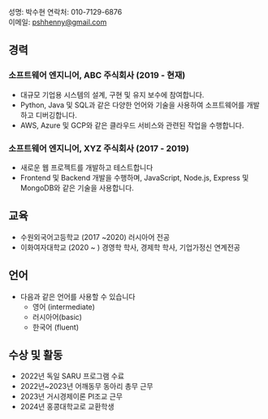 성명: 박수현
연락처: 010-7129-6876  
이메일: pshhenny@gmail.com

## 경력
### 소프트웨어 엔지니어, ABC 주식회사 (2019 - 현재)

- 대규모 기업용 시스템의 설계, 구현 및 유지 보수에 참여합니다.
- Python, Java 및 SQL과 같은 다양한 언어와 기술을 사용하여 소프트웨어를 개발하고 디버깅합니다.
- AWS, Azure 및 GCP와 같은 클라우드 서비스와 관련된 작업을 수행합니다.

### 소프트웨어 엔지니어, XYZ 주식회사 (2017 - 2019)

- 새로운 웹 프로젝트를 개발하고 테스트합니다
- Frontend 및 Backend 개발을 수행하며, JavaScript, Node.js, Express 및 MongoDB와 같은 기술을 사용합니다.

## 교육

- 수원외국어고등학교 (2017 ~2020) 러시아어 전공
- 이화여자대학교 (2020 ~ ) 경영학 학사, 경제학 학사, 기업가정신 연계전공

## 언어

- 다음과 같은 언어를 사용할 수 있습니다
    - 영어 (intermediate)
    - 러시아어(basic)
    - 한국어 (fluent)

## 수상 및 활동

- 2022년 독일 SARU 프로그램 수료
- 2022년~2023년 어깨동무 동아리 총무 근무
- 2023년 거시경제이론 PI조교 근무
- 2024년 홍콩대학교로 교환학생
